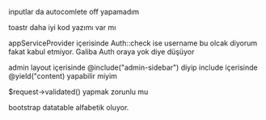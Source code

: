inputlar da autocomlete off yapamadım

toastr daha iyi kod yazımı var mı

appServiceProvider içerisinde Auth::check ise username bu olcak diyorum fakat kabul etmiyor.
Galiba Auth oraya yok diye düşüyor

admin layout içerisinde @include("admin-sidebar") diyip include içerisinde @yield("content) yapabilir miyim

$request->validated() yapmak zorunlu mu

bootstrap datatable alfabetik oluyor.